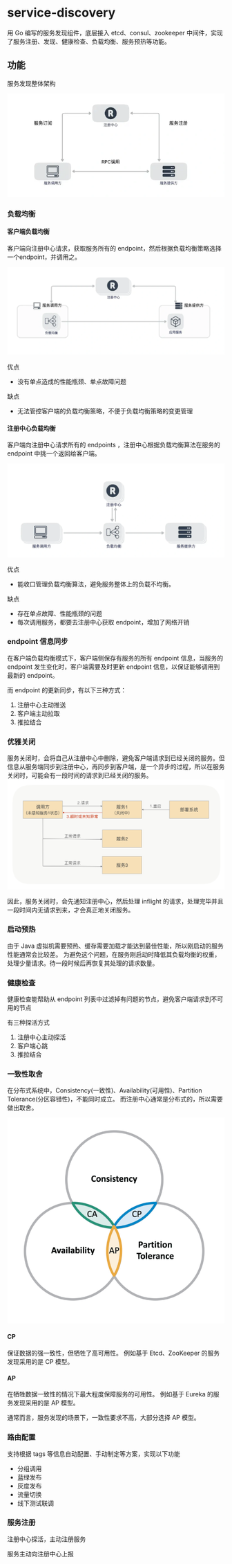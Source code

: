 # service-discovery

用 Go 编写的服务发现组件，底层接入 etcd、consul、zookeeper 中间件，实现了服务注册、发现、健康检查、负载均衡、服务预热等功能。

## 功能
服务发现整体架构

![img_1.png](docs/images/img_1.png)


### 负载均衡
#### 客户端负载均衡
客户端向注册中心请求，获取服务所有的 endpoint，然后根据负载均衡策略选择一个endpoint，并调用之。

![img_2.png](docs/images/img_2.png)

优点
- 没有单点造成的性能瓶颈、单点故障问题

缺点
- 无法管控客户端的负载均衡策略，不便于负载均衡策略的变更管理

#### 注册中心负载均衡
客户端向注册中心请求所有的 endpoints ，注册中心根据负载均衡算法在服务的 endpoint 中挑一个返回给客户端。

![img_4.png](docs/images/img_4.png)

优点
- 能收口管理负载均衡算法，避免服务整体上的负载不均衡。

缺点
- 存在单点故障、性能瓶颈的问题
- 每次调用服务，都要去注册中心获取 endpoint，增加了网络开销

### endpoint 信息同步
在客户端负载均衡模式下，客户端侧保存有服务的所有 endpoint 信息，当服务的 endpoint 发生变化时，客户端需要及时更新 endpoint 信息，以保证能够调用到最新的 endpoint。

而 endpoint 的更新同步，有以下三种方式：
1. 注册中心主动推送
2. 客户端主动拉取
3. 推拉结合

### 优雅关闭
服务关闭时，会将自己从注册中心中删除，避免客户端请求到已经关闭的服务。但信息从服务端同步到注册中心，再同步到客户端，是一个异步的过程，所以在服务关闭时，可能会有一段时间的请求到已经关闭的服务。
![img_5.png](docs/images/img_5.png)

因此，服务关闭时，会先通知注册中心，然后处理 inflight 的请求，处理完毕并且一段时间内无请求到来，才会真正地关闭服务。

### 启动预热
由于 Java 虚拟机需要预热、缓存需要加载才能达到最佳性能，所以刚启动的服务性能通常会比较差。
为避免这个问题，在服务刚启动时降低其负载均衡的权重，处理少量请求。待一段时候后再恢复其处理的请求数量。

### 健康检查
健康检查能帮助从 endpoint 列表中过滤掉有问题的节点，避免客户端请求到不可用的节点

有三种探活方式
1. 注册中心主动探活
2. 客户端心跳
3. 推拉结合

### 一致性取舍
在分布式系统中，Consistency(一致性)、Availability(可用性)、Partition Tolerance(分区容错性)，不能同时成立。
而注册中心通常是分布式的，所以需要做出取舍。

![img_3.png](docs/images/img_3.png)

#### CP
保证数据的强一致性，但牺牲了高可用性。
例如基于 Etcd、ZooKeeper 的服务发现采用的是 CP 模型。

#### AP
在牺牲数据一致性的情况下最大程度保障服务的可用性。
例如基于 Eureka 的服务发现采用的是 AP 模型。

通常而言，服务发现的场景下，一致性要求不高，大部分选择 AP 模型。

### 路由配置
支持根据 tags 等信息自动配置、手动制定等方案，实现以下功能
- 分组调用
- 蓝绿发布
- 灰度发布
- 流量切换
- 线下测试联调

### 服务注册
注册中心探活，主动注册服务

服务主动向注册中心上报



